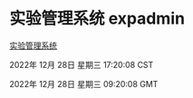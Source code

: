 # 实验管理系统 expadmin
[实验管理系统](http://59.174.10.12:56808/expadmin-782313d2-e1b1-4ea7-932e-3a55e6a1a4d0/)

2022年 12月 28日 星期三 17:20:08 CST

2022年 12月 28日 星期三 09:20:08 GMT
